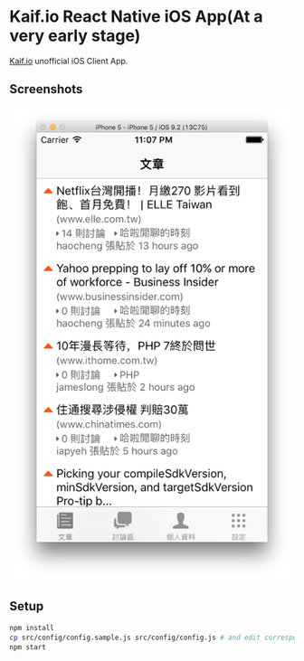 # Kaif.io React Native iOS App(At a very early stage)
[Kaif.io](https://kaif.io) unofficial iOS Client App.

## Screenshots
![](screenshots/demo.png)

## Setup

```bash
npm install
cp src/config/config.sample.js src/config/config.js # and edit corresponding fields.
npm start
```
